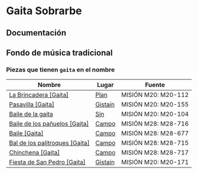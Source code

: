 # Gaita Sobrarbe


## Documentación

## Fondo de música tradicional
### Piezas que tienen `gaita` en el nombre

| Nombre | Lugar | Fuente  |
|--------|--------|--------|
| [La Brincadera [Gaita]](https://www.musicatradicional.eu/es/piece/18227) | [Plan](https://www.musicatradicional.eu/es/location/1551/1575/2550) | MISIÓN M20: M20-112  |
| [Pasavilla [Gaita]](https://www.musicatradicional.eu/es/piece/18373) | [Gistaín](https://www.musicatradicional.eu/es/location/1551/1575/2128) | MISIÓN M20: M20-155  |
| [Baile de la gaita](https://www.musicatradicional.eu/es/piece/18219) | [Sin](https://www.musicatradicional.eu/es/location/1551/1575/4264) | MISIÓN M20: M20-104  |
| [Baile de los pañuelos [Gaita]](https://www.musicatradicional.eu/es/piece/17262) | [Campo](https://www.musicatradicional.eu/es/location/1551/1575/1873) | MISIÓN M28: M28-716  |
| [Baile [Gaita]](https://www.musicatradicional.eu/es/piece/17208) | [Campo](https://www.musicatradicional.eu/es/location/1551/1575/1873) | MISIÓN M28: M28-677  |
| [Bal de los palitroques [Gaita]](https://www.musicatradicional.eu/es/piece/17261) | [Campo](https://www.musicatradicional.eu/es/location/1551/1575/1873) | MISIÓN M28: M28-715  |
| [Chinchena [Gaita]](https://www.musicatradicional.eu/es/piece/17263) | [Campo](https://www.musicatradicional.eu/es/location/1551/1575/1873) | MISIÓN M28: M28-717  |
| [Fiesta de San Pedro [Gaita]](https://www.musicatradicional.eu/es/piece/18387) | [Gistaín](https://www.musicatradicional.eu/es/location/1551/1575/2128) | MISIÓN M20: M20-171  |


